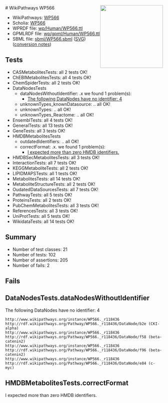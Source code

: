 <img style="float: right; width: 200px" src="../logo.png" />
# WikiPathways WP566

* WikiPathways: [WP566](https://identifiers.org/wikipathways:WP566)
* Scholia: [WP566](https://scholia.toolforge.org/wikipathways/WP566)
* WPRDF file: [wp/Human/WP566.ttl](../wp/Human/WP566.ttl)
* GPMLRDF file: [wp/gpml/Human/WP566.ttl](../wp/gpml/Human/WP566.ttl)
* SBML file: [sbml/WP566.sbml](../sbml/WP566.sbml) ([SVG](../sbml/WP566.svg)) ([conversion notes](../sbml/WP566.txt))

## Tests
* CASMetabolitesTests: all 2 tests OK!
* ChEBIMetabolitesTests: all 4 tests OK!
* ChemSpiderTests: all 2 tests OK!
* DataNodesTests
    * dataNodesWithoutIdentifier: .x we found 1 problem(s):
        * [The following DataNodes have no identifier: 4](#d2d32fa3)
    * unknownTypes_knownDatasource: .. all OK!
    * unknownTypes: .. all OK!
    * unknownTypes_Reactome: .. all OK!
* EnsemblTests: all 4 tests OK!
* GeneralTests: all 13 tests OK!
* GeneTests: all 3 tests OK!
* HMDBMetabolitesTests
    * outdatedIdentifiers: .. all OK!
    * correctFormat: .x. we found 1 problem(s):
        * [I expected more than zero HMDB identifiers.](#ad154c1e)
* HMDBSecMetabolitesTests: all 3 tests OK!
* InteractionTests: all 7 tests OK!
* KEGGMetaboliteTests: all 2 tests OK!
* LIPIDMAPSTests: all 1 tests OK!
* MetabolitesTests: all 14 tests OK!
* MetaboliteStructureTests: all 2 tests OK!
* OudatedDataSourcesTests: all 7 tests OK!
* PathwayTests: all 5 tests OK!
* ProteinsTests: all 2 tests OK!
* PubChemMetabolitesTests: all 3 tests OK!
* ReferencesTests: all 3 tests OK!
* UniProtTests: all 5 tests OK!
* WikidataTests: all 14 tests OK!


## Summary

* Number of test classes: 21
* Number of tests: 102
* Number of assertions: 205
* Number of fails: 2

## Fails

<a name="d2d32fa3" />

## DataNodesTests.dataNodesWithoutIdentifier

The following DataNodes have no identifier: 4
```
http://www.wikipathways.org/instance/WP566._r118436 http://rdf.wikipathways.org/Pathway/WP566._r118436/DataNode/b2e (CKI-alpha)
http://www.wikipathways.org/instance/WP566._r118436 http://rdf.wikipathways.org/Pathway/WP566._r118436/DataNode/f58 (beta-catenin2)
http://www.wikipathways.org/instance/WP566._r118436 http://rdf.wikipathways.org/Pathway/WP566._r118436/DataNode/f96 (beta-catenin2)
http://www.wikipathways.org/instance/WP566._r118436 http://rdf.wikipathways.org/Pathway/WP566._r118436/DataNode/e84 (c-myc)
```

<a name="ad154c1e" />

## HMDBMetabolitesTests.correctFormat

I expected more than zero HMDB identifiers.
